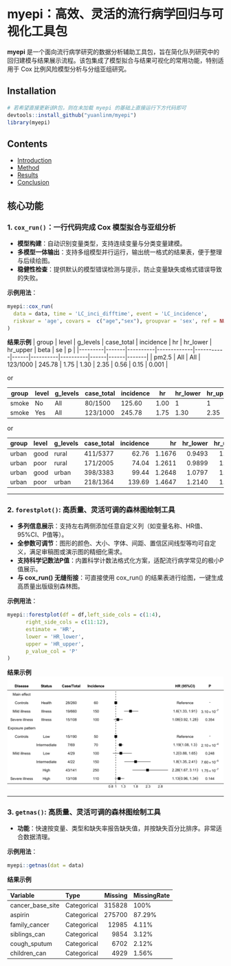 # myepi：高效、灵活的流行病学回归与可视化工具包

**myepi** 是一个面向流行病学研究的数据分析辅助工具包，旨在简化队列研究中的回归建模与结果展示流程。该包集成了模型拟合与结果可视化的常用功能，特别适用于 Cox 比例风险模型分析与分组亚组研究。

## Installation
```R
# 若希望直接更新该R包，则在未加载 myepi 的基础上直接运行下方代码即可
devtools::install_github("yuanlinm/myepi")
library(myepi)
```

## Contents
- [Introduction](#introduction)
- [Method](#method)
- [Results](#results)
- [Conclusion](#conclusion)


## 核心功能

### 1. `cox_run()`：一行代码完成 Cox 模型拟合与亚组分析

- **模型构建**：自动识别变量类型，支持连续变量与分类变量建模。
- **多模型一体输出**：支持多组模型并行运行，输出统一格式的结果表，便于整理与后续绘图。
- **稳健性检查**：提供默认的模型错误检测与提示，防止变量缺失或格式错误导致的失败。

**示例用法**：

```r
myepi::cox_run(
  data = data, time = 'LC_inci_difftime', event = 'LC_incidence',
  riskvar = 'age', covars =  c("age","sex"), groupvar = 'sex', ref = NULL
)
```

**结果示例**
| group   | level | g_levels | case_total | incidence | hr   | hr_lower | hr_upper | beta | se   | p     |
|---------|-------|----------|-------------|-----------|------|----------|----------|------|------|-------|
| pm2.5   | All   | All      | 123/1000    | 245.78    | 1.75 | 1.30     | 2.35     | 0.56 | 0.15 | 0.001 |

or

| group   | level | g_levels | case_total | incidence | hr   | hr_lower | hr_upper | beta | se   | p     |
|---------|-------|----------|-------------|-----------|------|----------|----------|------|------|-------|
| smoke   | No    | All      | 80/1500     | 125.60    | 1.00 | 1      | 1      | 0  | 0  | 1   |
| smoke   | Yes   | All      | 123/1000    | 245.78    | 1.75 | 1.30     | 2.35     | 0.56 | 0.15 | 0.001 |

or

|group |level     |g_levels |case_total | incidence|     hr| hr_lower| hr_upper|   beta|     se|         p|
|:-----|:---------|:--------|:----------|---------:|------:|--------:|--------:|------:|------:|---------:|
|urban |good      |rural    |411/5377  |     62.76| 1.1676|   0.9493|   1.4361| 0.1549| 0.1056| 0.1423593|
|urban |poor      |rural    |171/2005  |     74.04| 1.2611|   0.9899|   1.6065| 0.2320| 0.1235| 0.0603900|
|urban |good      |urban    |398/3383  |     99.44| 1.2648|   1.0797|   1.4817| 0.2349| 0.0807| 0.0036124|
|urban |poor      |urban    |218/1364 |    139.69| 1.4647|   1.2140|   1.7671| 0.3817| 0.0958| 0.0000674|



---




### 2. `forestplot()`: 高质量、灵活可调的森林图绘制工具

- **多列信息展示**：支持左右两侧添加任意自定义列（如变量名称、HR值、95%CI、P值等）。
- **全参数可调节**：图形的颜色、大小、字体、间距、置信区间线型等均可自定义，满足审稿图或演示图的精细化需求。
- **支持科学记数法P值**：内置科学计数法格式化方案，适配流行病学常见的极小P值展示。
- **与 cox_run() 无缝衔接**：可直接使用 cox_run() 的结果表进行绘图，一键生成高质量出版级别森林图。

**示例用法**：
```r
myepi::forestplot(df = df,left_side_cols = c(1:4),
      right_side_cols = c(11:12),
      estimate = 'HR',
      lower = 'HR_lower',
      upper = 'HR_upper',
      p_value_col = 'P'
)
```
**结果示例**
![x效果展示](temp.png)

---


### 3. `getnas()`: 高质量、灵活可调的森林图绘制工具

- **功能**：快速按变量、类型和缺失率报告缺失值，并按缺失百分比排序。非常适合数据清理。

**示例用法**：
```r
myepi::getnas(dat = data)
```

**结果示例**

|Variable                  |Type        | Missing|MissingRate |
|:-------------------------|:-----------|-------:|:-----------|
|cancer_base_site          |Categorical |  315828|100%        |
|aspirin                   |Categorical |  275700|87.29%      |
|family_cancer             |Categorical |   12985|4.11%       |
|siblings_can              |Categorical |    9854|3.12%       |
|cough_sputum              |Categorical |    6702|2.12%       |
|children_can              |Categorical |    4929|1.56%       |




